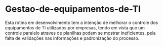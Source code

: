 # Gestao-de-equipamentos-de-TI
Esta rotina em desenvolvimento tem a intenção de melhorar o controle dos equipamentos
de TI utilizados por empresas, tendo em vista que um controle paralelo atraves de planilhas
podem se mostrar ineficientes, pela falta de validações nas informações e padronização do
processo.